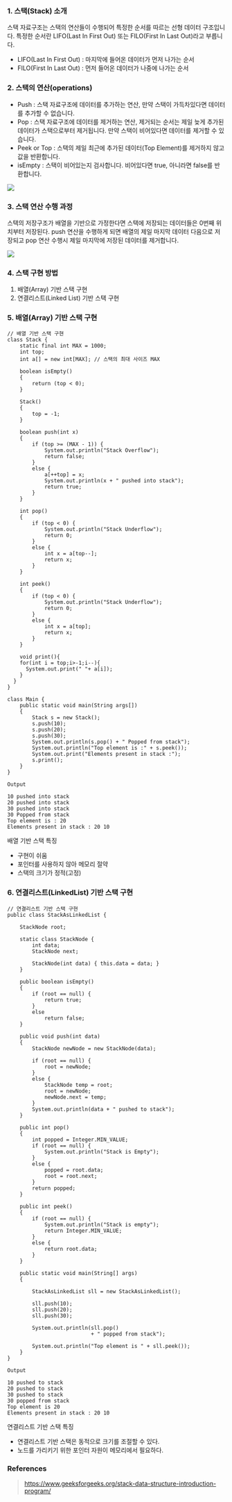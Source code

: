 ### 1\. 스택(Stack) 소개

스택 자료구조는 스택의 연산들이 수행되어 특정한 순서를 따르는 선형 데이터 구조입니다. 특정한 순서란 LIFO(Last In First Out) 또는 FILO(First In Last Out)라고 부릅니다.

-   LIFO(Last In First Out) : 마지막에 들어온 데이터가 먼저 나가는 순서
-   FILO(First In Last Out) : 먼저 들어온 데이터가 나중에 나가는 순서

### 2\. 스택의 연산(operations)

-   Push : 스택 자료구조에 데이터를 추가하는 연산, 만약 스택이 가득차있다면 데이터를 추가할 수 없습니다.
-   Pop : 스택 자료구조에 데이터를 제거하는 연산, 제거되는 순서는 제일 늦게 추가된 데이터가 스택으로부터 제거됩니다. 만약 스택이 비어있다면 데이터를 제거할 수 있습니다.
-   Peek or Top : 스택의 제일 최근에 추가된 데이터(Top Element)를 제거하지 않고 값을 반환합니다.
-   isEmpty : 스택이 비어있는지 검사합니다. 비어있다면 true, 아니라면 false를 반환합니다.

![](https://github.com/yonghwankim-dev/DataStruct/blob/main/Stack/img/01_stack.png)

### 3\. 스택 연산 수행 과정

스택의 저장구조가 배열을 기반으로 가정한다면 스택에 저장되는 데이터들은 0번째 위치부터 저장된다. push 연산을 수행하게 되면 배열의 제일 마지막 데이터 다음으로 저장되고 pop 연산 수행시 제일 마지막에 저장된 데이터를 제거합니다.

![](https://github.com/yonghwankim-dev/DataStruct/blob/main/Stack/img/02_stack_operation_step.png)

### 4\. 스택 구현 방법

1.  배열(Array) 기반 스택 구현
2.  연결리스트(Linked List) 기반 스택 구현

### 5\. 배열(Array) 기반 스택 구현

```
// 배열 기반 스택 구현
class Stack {
    static final int MAX = 1000;
    int top;
    int a[] = new int[MAX]; // 스택의 최대 사이즈 MAX
 
    boolean isEmpty()
    {
        return (top < 0);
    }
    
    Stack()
    {
        top = -1;
    }
 
    boolean push(int x)
    {
        if (top >= (MAX - 1)) {
            System.out.println("Stack Overflow");
            return false;
        }
        else {
            a[++top] = x;
            System.out.println(x + " pushed into stack");
            return true;
        }
    }
 
    int pop()
    {
        if (top < 0) {
            System.out.println("Stack Underflow");
            return 0;
        }
        else {
            int x = a[top--];
            return x;
        }
    }
 
    int peek()
    {
        if (top < 0) {
            System.out.println("Stack Underflow");
            return 0;
        }
        else {
            int x = a[top];
            return x;
        }
    }
    
    void print(){
    for(int i = top;i>-1;i--){
      System.out.print(" "+ a[i]);
    }
  }
}
 
class Main {
    public static void main(String args[])
    {
        Stack s = new Stack();
        s.push(10);
        s.push(20);
        s.push(30);
        System.out.println(s.pop() + " Popped from stack");
        System.out.println("Top element is :" + s.peek());
        System.out.print("Elements present in stack :");
        s.print();
    }
}
```

```
Output

10 pushed into stack
20 pushed into stack
30 pushed into stack
30 Popped from stack
Top element is : 20
Elements present in stack : 20 10
```

배열 기반 스택 특징

-   구현이 쉬움
-   포인터를 사용하지 않아 메모리 절약
-   스택의 크기가 정적(고정)

### 6\. 연결리스트(LinkedList) 기반 스택 구현

```
// 연결리스트 기반 스택 구현
public class StackAsLinkedList {
 
    StackNode root;
 
    static class StackNode {
        int data;
        StackNode next;
 
        StackNode(int data) { this.data = data; }
    }
 
    public boolean isEmpty()
    {
        if (root == null) {
            return true;
        }
        else
            return false;
    }
 
    public void push(int data)
    {
        StackNode newNode = new StackNode(data);
 
        if (root == null) {
            root = newNode;
        }
        else {
            StackNode temp = root;
            root = newNode;
            newNode.next = temp;
        }
        System.out.println(data + " pushed to stack");
    }
 
    public int pop()
    {
        int popped = Integer.MIN_VALUE;
        if (root == null) {
            System.out.println("Stack is Empty");
        }
        else {
            popped = root.data;
            root = root.next;
        }
        return popped;
    }
 
    public int peek()
    {
        if (root == null) {
            System.out.println("Stack is empty");
            return Integer.MIN_VALUE;
        }
        else {
            return root.data;
        }
    }
 
    public static void main(String[] args)
    {
 
        StackAsLinkedList sll = new StackAsLinkedList();
 
        sll.push(10);
        sll.push(20);
        sll.push(30);
 
        System.out.println(sll.pop()
                           + " popped from stack");
 
        System.out.println("Top element is " + sll.peek());
    }
}
```

```
Output

10 pushed to stack
20 pushed to stack
30 pushed to stack
30 popped from stack
Top element is 20
Elements present in stack : 20 10
```

연결리스트 기반 스택 특징

-   연결리스트 기반 스택은 동적으로 크기를 조절할 수 있다.
-   노드를 가리키기 위한 포인터 자원이 메모리에서 필요하다.

### References

> https://www.geeksforgeeks.org/stack-data-structure-introduction-program/
